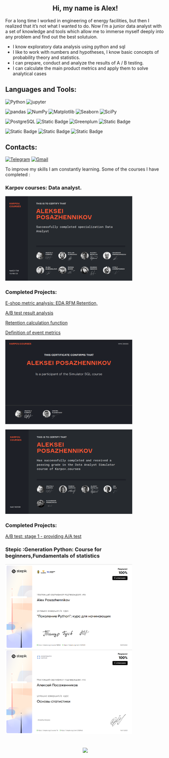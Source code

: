 
<h2 align="center">Hi, my name is Alex! </h2>

For a long time I worked in engineering of energy facilities, but then I realized that it’s not what I wanted to do. Now I’m a junior data analyst with a set of knowledge and tools which allow me to immerse myself deeply into any problem and find out the best solutuion.

* I know exploratory data analysis using python and sql
* I like to work with numbers and hypotheses, I know basic concepts of probability theory and statistics.
* I can prepare, conduct and analyze the results of A / B testing.
* I can calculate the main product metrics and apply them to solve analytical cases


## Languages and Tools: 
![Python](https://img.shields.io/badge/Python-black?style=for-the-badge&logo=python)
![jupyter](https://img.shields.io/badge/jupyter-black?style=for-the-badge&logo=jupyter)

![pandas](https://img.shields.io/badge/pandas-black?style=for-the-badge&logo=pandas)
![NumPy](https://img.shields.io/badge/NumPy-black?style=for-the-badge&logo=NumPy)
![Matplotlib](https://img.shields.io/badge/Matplotlib-black?style=for-the-badge&logo=Matplotlib)
![Seaborn](https://img.shields.io/badge/Seaborn-black?style=for-the-badge&logo=seaborn)
![SciPy](https://img.shields.io/badge/SciPy-black?style=for-the-badge&logo=SciPy)

![PostgreSQL](https://img.shields.io/badge/Postgresql-black?style=for-the-badge&logo=postgresql)
![Static Badge](https://img.shields.io/badge/Clickhouse-black?style=for-the-badge&logo=clickhouse)
![Greenplum](https://img.shields.io/badge/Greenplum-black?style=for-the-badge)
![Static Badge](https://img.shields.io/badge/Apache%20Airflow-black?style=for-the-badge&logo=apacheairflow)

![Static Badge](https://img.shields.io/badge/Tableau-black?style=for-the-badge&logo=Tableau)
![Static Badge](https://img.shields.io/badge/REDASH-black?style=for-the-badge)
![Static Badge](https://img.shields.io/badge/Superset-black?style=for-the-badge&logo=apachesuperset)

## Contacts:
[![Telegram](https://img.shields.io/badge/telegram-black?style=for-the-badge&logo=telegram)](https://t.me/AlexPos_19)
[![Gmail](https://img.shields.io/badge/gmail-black?style=for-the-badge&logo=gmail)](mailto:pazunda@gmail.com)

To improve my skills I am constantly learning. Some of the courses I have completed :

### Karpov courses: Data analyst.
<p>
<img src="https://github.com/Pazunda/Pazunda/blob/69a3c75154dcc9c1d6547bcb9e9d0a0391ce6891/images/Data%20analyst.png" width="400" height="266">
</p>
<h3>Сompleted Projects:</h3> 
<p><a href="https://github.com/Pazunda/E-commerce_project/blob/ae44c7802cc72aab25d450524f0553684f97588b/middle_project_final.ipynb">E-shop metric analysis: EDA,RFM,Retention, </a></p>
<p><a href="https://github.com/Pazunda/Educational_project-karpov_courses_final-/blob/65cc27429a6c7b342b2c0f4f8330ebc5ae56f7da/a_posazhennikov_final_project_task_2.ipynb">A/B test result analysis</a></p>
<p><a href="https://github.com/Pazunda/Educational_project-karpov_courses_final-/blob/65cc27429a6c7b342b2c0f4f8330ebc5ae56f7da/a_posazhennikov_final_project_task_1.ipynb">Retention calculation function</a></p>
<p><a href="https://github.com/Pazunda/Educational_project-karpov_courses_final-/blob/65cc27429a6c7b342b2c0f4f8330ebc5ae56f7da/a_posazhennikov_final_project_task_3.txt">Definition of event metrics</a></p>


<img src="https://github.com/Pazunda/Pazunda/blob/69a3c75154dcc9c1d6547bcb9e9d0a0391ce6891/images/Simulator%20SQL.png" width="400" height="266">

</p>
<p> 
<img src="https://github.com/Pazunda/Pazunda/blob/7430ad01beff9016e28a281d8e96dfdb5299164e/images/KC_Data_analyst_simulator.png" width="400" height="266"></p>
<h3>Сompleted Projects:</h3> 
<p><a href="https://github.com/Pazunda/KC_DA_simulator/blob/d1a21ab252ed39732cbfec621ea176222fe4b29b/A%5CB%20test%20project/A_A_test.ipynb">A/B test: stage 1 - providing A/A test </a></p>



### Stepic :Generation Python: Course for beginners,Fundamentals of statistics
<p>
<img src="https://github.com/Pazunda/Pazunda/blob/55dc0d99f5a58db1acd559f898a0102885b18de8/images/Stepic%20Python%201.png" width="400" height="266">
<img src="https://github.com/Pazunda/Pazunda/blob/a9648b8cbe299f239fb4071c74063d84cb49a65a/images/Stepic%20Statistic_1.png" width="400" height="266">
</p>
<div align="center" style="margin: 40px 0">
   <a href="https://github.com/ankhanhi/github-profile-views-counter">
       <img width="175px" src="https://komarev.com/ghpvc/?username=Pazundai&color=red">
   </a>
</div>


<!--
**Pazunda/Pazunda** is a ✨ _special_ ✨ repository because its `README.md` (this file) appears on your GitHub profile.

Here are some ideas to get you started:

- 🔭 I’m currently working on ...
- 🌱 I’m currently learning ...
- 👯 I’m looking to collaborate on ...
- 🤔 I’m looking for help with ...
- 💬 Ask me about ...
- 📫 How to reach me: ...
- 😄 Pronouns: ...
- ⚡ Fun fact: ...
-->
